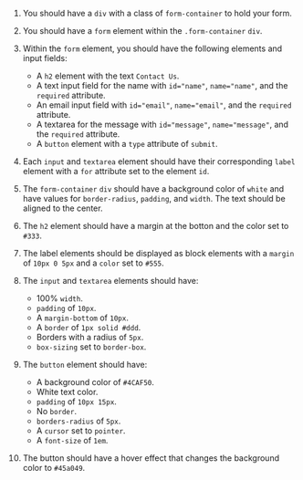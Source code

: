 1. You should have a `div` with a class of `form-container` to hold your form.

2. You should have a `form` element within the `.form-container` `div`.

3. Within the `form` element, you should have the following elements and input fields:
    - A `h2` element with the text `Contact Us`.
    - A text input field for the name with `id="name"`, `name="name"`, and the `required` attribute.
    - An email input field with `id="email"`, `name="email"`, and the `required` attribute.
    - A textarea for the message with `id="message"`, `name="message"`, and the `required` attribute.
    - A `button` element with a `type` attribute of `submit`.

4. Each `input` and `textarea` element should have their corresponding `label` element with a `for` attribute set to the element `id`.

5. The `form-container` `div` should have a background color of `white` and have values for `border-radius`, `padding`, and `width`. The text should be aligned to the center.

6. The `h2` element should have a margin at the botton and the color set to `#333`.

7. The label elements should be displayed as block elements with a `margin` of `10px 0 5px` and a `color` set to `#555`.

8. The `input` and `textarea` elements should have:
    - 100% `width`.
    - `padding` of `10px`.
    - A `margin-bottom` of `10px`.
    - A `border` of `1px solid #ddd`.
    - Borders with a radius of `5px`.
    - `box-sizing` set to `border-box`.

9. The `button` element should have:
    - A background color of `#4CAF50`.
    - White text color.
    - `padding` of `10px 15px`.
    - No `border`.
    - `borders-radius` of `5px`.
    - A `cursor` set to `pointer`.
    - A `font-size` of `1em`.

10. The button should have a hover effect that changes the background color to `#45a049`.